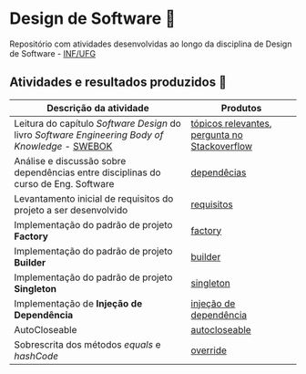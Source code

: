 # Design de Software :triangular_ruler:

Repositório com atividades desenvolvidas ao longo da disciplina de Design de Software - [INF/UFG](http://www.inf.ufg.br/)

## Atividades e resultados produzidos :pencil:

Descrição da atividade | Produtos
-|-
Leitura do capítulo *Software Design* do livro *Software Engineering Body of Knowledge* - [SWEBOK](https://www.computer.org/education/bodies-of-knowledge/software-engineering) | [tópicos relevantes](swebok.md), [pergunta no Stackoverflow](https://pt.stackoverflow.com/questions/405299/qual-a-diferen%c3%a7a-entre-client-server-e-three-tiers) 
Análise e discussão sobre dependências entre disciplinas do curso de Eng. Software | [dependêcias](classe.md)
Levantamento inicial de requisitos do projeto a ser desenvolvido | [requisitos](requisitos.md)
Implementação do padrão de projeto **Factory** | [factory](factory)
Implementação do padrão de projeto **Builder** | [builder](builder)
Implementação do padrão de projeto **Singleton** | [singleton](singleton)
Implementação de **Injeção de Dependência** | [injeção de dependência](di)
AutoCloseable | [autocloseable](autocloseable)
Sobrescrita dos métodos _equals_ e _hashCode_ | [override](equals)
